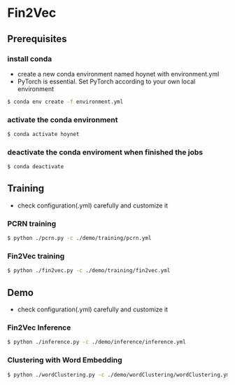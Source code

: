 # Fin2Vec
## Prerequisites
### install conda
* create a new conda environment named hoynet with environment.yml
* PyTorch is essential. Set PyTorch according to your own local environment
```bash
$ conda env create -f environment.yml
```
### activate the conda environment
```bash
$ conda activate hoynet
```
### deactivate the conda enviroment when finished the jobs
```bash
$ conda deactivate
```
## Training
* check configuration(.yml) carefully and customize it
### PCRN training
  ```bash
  $ python ./pcrn.py -c ./demo/training/pcrn.yml
  ```
### Fin2Vec training
  ```bash
  $ python ./fin2vec.py -c ./demo/training/fin2vec.yml
  ```
## Demo
* check configuration(.yml) carefully and customize it
### Fin2Vec Inference
  ```bash
  $ python ./inference.py -c ./demo/inference/inference.yml
  ```
### Clustering with Word Embedding
  ```bash
  $ python ./wordClustering.py -c ./demo/wordClustering/wordClustering.yml
  ``` 
